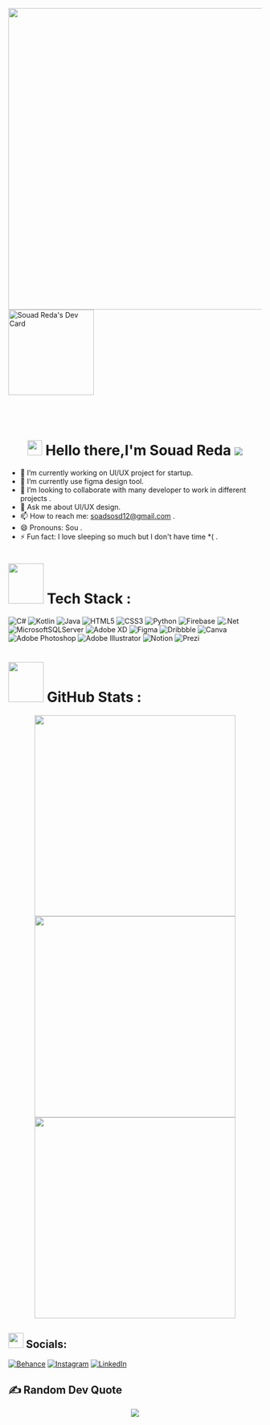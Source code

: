 
<!-- <p align="center" width="900">

 <img src='https://user-images.githubusercontent.com/55714960/210140483-e6eee0ad-9e32-4005-be20-5f21bd867104.png' allign='left' width=600>   <br>
<br>
        <a href="https://app.daily.dev/Souad_Reda" align='right'><img src="https://api.daily.dev/devcards/0b7ca4d31a844b3b801cd01a3cd0feb5.png?r=t1u" width="170" alt="Souad Reda's Dev Card"/></a>
<br>
</p>

 -->
<p align="center" width="900">
 
<img  align="left" src="https://user-images.githubusercontent.com/55714960/210140483-e6eee0ad-9e32-4005-be20-5f21bd867104.png" width="600px" >
<br>
<br>
 
<!-- <a  href="https://app.daily.dev/zienmo"><img src="https://api.daily.dev/devcards/41181d273f7a46c89ce78442570af882.png?r=gbw" width="170" alt="Zien Mohammed Abdelmonaem's Dev Card"/></a> -->
 <a href="https://app.daily.dev/Souad_Reda"><img src="https://api.daily.dev/devcards/0b7ca4d31a844b3b801cd01a3cd0feb5.png?r=t1u" width="170" alt="Souad Reda's Dev Card"/></a>
 <br>
 <br>
</p>

<h1 align="center">
<br> <img src="https://github.com/TheDudeThatCode/TheDudeThatCode/blob/master/Assets/Hi.gif" width="29px" height="30px"> Hello there,I'm Souad Reda <img src="https://visitcount.itsvg.in/api?id=123-cis&icon=0&color=0" style="display:inline-block;margin:auto auo">
 <br>
</h1>

- 🔭 I’m currently working on UI/UX project for startup.
- 🌱 I’m currently use figma design tool.
- 👯 I’m looking to collaborate with many developer to work in different projects .
- 💬 Ask me about UI/UX design.
- 📫 How to reach me: soadsosd12@gmail.com .
- 😄 Pronouns: Sou .
- ⚡ Fun fact: I love sleeping so much but I don't have time *( .

# <img src="https://media.giphy.com/media/NgurY1o4z080Jfoyzw/giphy.gif" width=70 height=80> Tech Stack :
![C#](https://img.shields.io/badge/c%23-%23239120.svg?style=plastic&logo=c-sharp&logoColor=white)
![Kotlin](https://img.shields.io/badge/kotlin-%230095D5.svg?style=plastic&logo=kotlin&logoColor=white)
![Java](https://img.shields.io/badge/java-%23ED8B00.svg?style=plastic&logo=java&logoColor=white) 
![HTML5](https://img.shields.io/badge/html5-%23E34F26.svg?style=plastic&logo=html5&logoColor=white)
![CSS3](https://img.shields.io/badge/css3-%231572B6.svg?style=plastic&logo=css3&logoColor=white)
![Python](https://img.shields.io/badge/python-3670A0?style=plastic&logo=python&logoColor=ffdd54)
![Firebase](https://img.shields.io/badge/firebase-%23039BE5.svg?style=plastic&logo=firebase) 
![.Net](https://img.shields.io/badge/.NET-5C2D91?style=plastic&logo=.net&logoColor=white) 
![MicrosoftSQLServer](https://img.shields.io/badge/Microsoft%20SQL%20Sever-CC2927?style=plastic&logo=microsoft%20sql%20server&logoColor=white)
![Adobe XD](https://img.shields.io/badge/Adobe%20XD-470137?style=plastic&logo=Adobe%20XD&logoColor=#FF61F6) 
![Figma](https://img.shields.io/badge/figma-%23F24E1E.svg?style=plastic&logo=figma&logoColor=white) 
![Dribbble](https://img.shields.io/badge/Dribbble-EA4C89?style=plastic&logo=dribbble&logoColor=white)
![Canva](https://img.shields.io/badge/Canva-%2300C4CC.svg?style=plastic&logo=Canva&logoColor=white) 
![Adobe Photoshop](https://img.shields.io/badge/adobephotoshop-%2331A8FF.svg?style=plastic&logo=adobephotoshop&logoColor=white) 
![Adobe Illustrator](https://img.shields.io/badge/adobeillustrator-%23FF9A00.svg?style=plastic&logo=adobeillustrator&logoColor=white)
![Notion](https://img.shields.io/badge/Notion-%23000000.svg?style=plastic&logo=notion&logoColor=white) 
![Prezi](https://img.shields.io/badge/Prezi-%23000000.svg?style=plastic&logo=Prezi&logoColor=white)


# <img src="https://media.giphy.com/media/IcnxGGAj0ubyB2r5M6/giphy.gif" width=70 height=80> GitHub Stats :

<div align="center">

<img src="https://github-readme-stats.vercel.app/api?username=123-cis&theme=dracula&hide_border=false&include_all_commits=false&count_private=false" width="400">
<img src="https://github-readme-streak-stats.herokuapp.com/?user=123-cis&theme=dracula&hide_border=false" width="400"><br/>
<img src="https://github-readme-stats.vercel.app/api/top-langs/?username=123-cis&theme=dracula&hide_border=false&include_all_commits=false&count_private=false&layout=compact" width="400" >

</div>


## <img src="https://media.giphy.com/media/5WJ6SOKeNKrSzblU4R/giphy.gif" width=30 height=30> Socials:
[![Behance](https://img.shields.io/badge/Behance-1769ff?logo=behance&logoColor=white)](https://behance.net/soadsosd) 
[![Instagram](https://img.shields.io/badge/Instagram-%23E4405F.svg?logo=Instagram&logoColor=white)](https://instagram.com/souad_reda112)
[![LinkedIn](https://img.shields.io/badge/LinkedIn-%230077B5.svg?logo=linkedin&logoColor=white)](https://linkedin.com/in/souad-reda-0a74631a0) 

## ✍️ Random Dev Quote

<p align="center">
<img src="https://quotes-github-readme.vercel.app/api?type=horizontal&theme=radical">
</p>

<!--
## 😂 Random Dev Meme
<img src="https://random-memer.herokuapp.com/" width="512px"/>
-->
<br>

